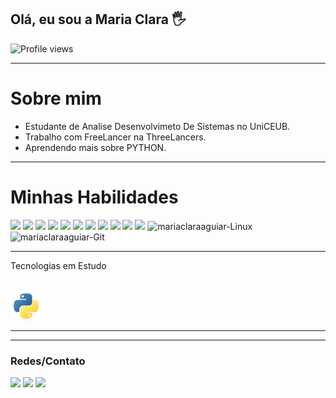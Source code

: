 ## Olá, eu sou a Maria Clara 🖐

<p align="left"> <img src="https://komarev.com/ghpvc/?username=MariaClaraAguiarFranco&color=green" alt="Profile views" /></p>

<hr>

 # Sobre mim
* Estudante de Analise Desenvolvimeto De Sistemas no UniCEUB.
* Trabalho com FreeLancer na ThreeLancers.
* Aprendendo mais sobre PYTHON.

<hr>

# Minhas Habilidades
<div>
<!--  Python -->
 <img alingn="center" src="https://img.shields.io/badge/Python-14354C?style=for-the-badge&logo=python&logoColor=white"/>
<!--  Html -->
 <img alingn="center" src="https://img.shields.io/badge/HTML-239120?style=for-the-badge&logo=html5&logoColor=white"/>
<!--  Css -->
 <img alingn="center" src="https://img.shields.io/badge/CSS-239120?&style=for-the-badge&logo=css3&logoColor=white"/>
<!--  Javascript -->
 <img alingn="center" src="https://img.shields.io/badge/JavaScript-323330?style=for-the-badge&logo=javascript&logoColor=F7DF1E"/>
<!--  Php -->
 <img alingn="center" src="	https://img.shields.io/badge/PHP-777BB4?style=for-the-badge&logo=php&logoColor=white"/>
<!--  React -->
 <img alingn="center" src=" https://img.shields.io/badge/React-20232A?style=for-the-badge&logo=react&logoColor=61DAFB"/>
<!--  Angular -->
 <img alingn="center" src="https://img.shields.io/badge/Angular-DD0031?style=for-the-badge&logo=angular&logoColor=white"/>
<!--  Django -->
 <img alingn="center" src="https://img.shields.io/badge/Django-092E20?style=for-the-badge&logo=django&logoColor=white"/>
<!--  Flask -->
 <img alingn="center" src="https://img.shields.io/badge/Flask-000000?style=for-the-badge&logo=flask&logoColor=white"/>
<!--  Mongodb -->
 <img alingn="center" src="https://img.shields.io/badge/MongoDB-4EA94B?style=for-the-badge&logo=mongodb&logoColor=white"/>
<!--  Excel -->
 <img alingn="center" src="https://img.shields.io/badge/Microsoft_Excel-217346?style=for-the-badge&logo=microsoft-excel&logoColor=white"/>
<!--  Linux -->
 <img alingn="center" alt="mariaclaraaguiar-Linux" src="https://img.shields.io/badge/Linux-E34F26?style=for-the-badge&logo=linux&logoColor=black"/>
<!--  Git -->
 <img alingn="center" alt="mariaclaraaguiar-Git" src="https://img.shields.io/badge/Git-E34F26?style=for-the-badge&logo=git&logoColor=white"/>
</div>
<hr>

<!--# Como está agora

<!--<div style="display: inline_block">
<!--   <a herf="https://github-readme-stats.vercel.app/api?username=iuricode&theme=default"/>
<a href="https://github.com/mariaclaraaguiar"/>
  <img height="180em" src="https://github-readme-stats.vercel.app/api    sername=mariaclaraaguiar&show_icons=true&theme=dark&include_all_commits=true&count_private=true"/>
 
<img height="180em" src="https://github-readme-stats.vercel.app/api/top-langs/?username=mariaclaraaguiar&layout=compact&langs_count=7&theme=dark"/>
</div>-->

<p>Tecnologias em Estudo</p>
 
<div style="display: inline_block"><br>
<!--   Python -->
  <img align="center" height="50" width="50" src="https://raw.githubusercontent.com/devicons/devicon/master/icons/Python/Python-original.svg">
<!--  Django  -->
<!--  <img align="center" height="50" width="50" src="https://raw.githubusercontent.com/devicons/devicon/master/icons/Python/Python-original.svg"> -->
<!-- <!--  Flask  -->
<!--  <img align="center" height="50" width="50" src="https://raw.githubusercontent.com/devicons/devicon/master/icons/Python/Python-original.svg"> --> 
 <!--NextJS-->
<!--  <img align="center" alt="mariaclaraaguiar-NextJS" height="50" width="50" src="https://raw.githubusercontent.com/devicons/devicon/master/icons/nextjs/nextjs-original.svg">  -->
</div>
  
<hr>
  
  <!--### Commits
  
  ![Snake animation](https://github.com/mariaclaraaguiar/mariaclaraaguiar/blob/output/github-contribution-grid-snake.svg)-->
  
  <hr>

 ### Redes/Contato
 
  <div>
<!--   Gmail -->
   <a href = "https://mail.google.com/mail/u/0/#inbox">
   <img src="https://img.shields.io/badge/-Gmail-crimson?style=for-the-badge&logo=gmail&logoColor=white" target="_blank"></a>
<!-- Linkedin -->
   <a href="https://www.linkedin.com/in/maria-clara-franco-013aa622b/" target="_blank"><img src="https://img.shields.io/badge/-LinkedIn-%230077B5?style=for-the-badge&logo=linkedin&logoColor=white" target="_blank"></a>
<!-- Telegram -->
   <a href="https://img.shields.io/badge/Telegram-2CA5E0?style=for-the-badge&logo=telegram&logoColor=white" 
    target="_blank"><img src="https://img.shields.io/badge/Telegram-2CA5E0?style=for-the-badge&logo=telegram&logoColor=white" target="_blank"></a>
    <!--<a href = "https://www.instagram.com/pedro_soares1261/" target="_blank"><img src="https://img.shields.io/badge/-Instagram-AE384C?style=for-the-badge&logo=instagram&logoColor=white"></a>-->
  </div>
